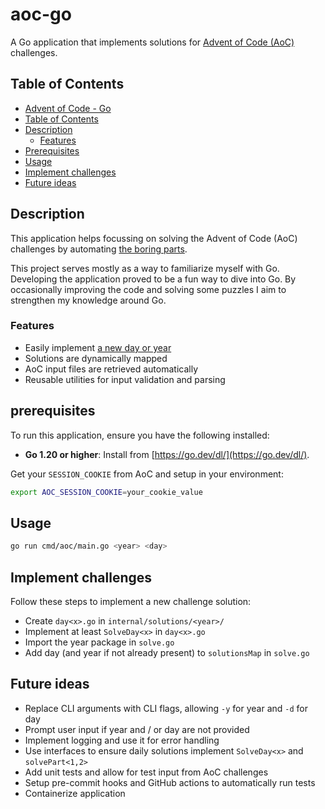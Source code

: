 # aoc-go

A Go application that implements solutions for [Advent of Code (AoC)](https://adventofcode.com/) challenges.

## Table of Contents

- [Advent of Code - Go](#aoc-go)
- [Table of Contents](#table-of-contents)
- [Description](#description)
  - [Features](#features)
- [Prerequisites](#prerequisites)
- [Usage](#usage)
- [Implement challenges](#implement-challenges)
- [Future ideas](#future-ideas)

## Description

This application helps focussing on solving the Advent of Code (AoC) challenges by automating [the boring parts](#features).

This project serves mostly as a way to familiarize myself with Go. Developing the application proved to be a fun way to dive into Go. By occasionally improving the code and solving some puzzles I aim to strengthen my knowledge around Go.

### Features

- Easily implement [a new day or year](#implement-challenges)
- Solutions are dynamically mapped
- AoC input files are retrieved automatically
- Reusable utilities for input validation and parsing

## prerequisites

To run this application, ensure you have the following installed:

- **Go 1.20 or higher**: Install from [https://go.dev/dl/](https://go.dev/dl/).

Get your `SESSION_COOKIE` from AoC and setup in your environment:

```bash
export AOC_SESSION_COOKIE=your_cookie_value
```

## Usage

```bash
go run cmd/aoc/main.go <year> <day>
```

## Implement challenges

Follow these steps to implement a new challenge solution:

- Create `day<x>.go` in `internal/solutions/<year>/`
- Implement at least `SolveDay<x>` in `day<x>.go`
- Import the year package in `solve.go`
- Add day (and year if not already present) to `solutionsMap` in `solve.go`

## Future ideas

- Replace CLI arguments with CLI flags, allowing `-y` for year and `-d` for day
- Prompt user input if year and / or day are not provided
- Implement logging and use it for error handling
- Use interfaces to ensure daily solutions implement `SolveDay<x>` and `solvePart<1,2>`
- Add unit tests and allow for test input from AoC challenges
- Setup pre-commit hooks and GitHub actions to automatically run tests
- Containerize application
